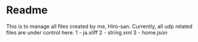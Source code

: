 # Readme
This is to manage all files created by me, Hiro-san.
Currently, all udp related files are under control here.
1 - ja.xliff
2 - string.xml
3 - home.json
